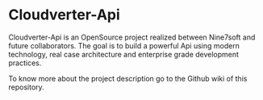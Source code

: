 # Cloudverter-Api 

Cloudverter-Api is an OpenSource project realized between Nine7soft and future collaborators. The goal is to build a powerful Api  using modern technology, real case architecture and enterprise grade development practices.

To know more about the project description go to the Github wiki of this repository.

